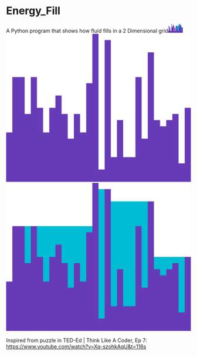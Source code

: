 # Energy_Fill
A Python program that shows how fluid fills in a 2 Dimensional grid![alt text](Grid.bmp)![alt text](Grid_Filled.bmp)
![alt text](Grid.png)
![alt text](Grid_Filled.png)


Inspired from puzzle in TED-Ed | Think Like A Coder, Ep 7:
https://www.youtube.com/watch?v=Xq-szohkAqU&t=116s
